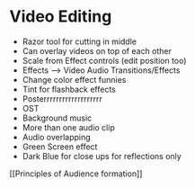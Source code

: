 # Video Editing 
- Razor tool for cutting in middle 
- Can overlay videos on top of each other
- Scale from Effect controls (edit position too)
- Effects --> Video Audio Transitions/Effects
- Change color effect funnies
- Tint for flashback effects
- Posterrrrrrrrrrrrrrrrrrr
- OST
- Background music
- More than one audio clip
- Audio overlapping 
- Green Screen effect
- Dark Blue for close ups for reflections only

[[Principles of Audience formation]]